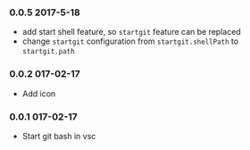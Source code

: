 ### 0.0.5 2017-5-18
- add start shell feature, so `startgit` feature can be replaced
- change `startgit` configuration from `startgit.shellPath` to `startgit.path`

### 0.0.2 017-02-17
- Add icon

### 0.0.1 017-02-17
- Start git bash in vsc